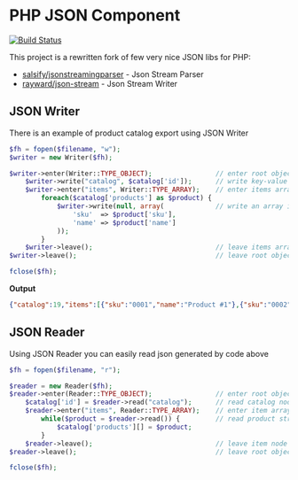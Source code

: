 PHP JSON Component
==================

[![Build Status](https://github.com/skolodyazhnyy/json-stream/workflows/CI/badge.svg)](https://github.com/skolodyazhnyy/json-stream/actions?query=workflow%3ACI)

This project is a rewritten fork of few very nice JSON libs for PHP:

- [salsify/jsonstreamingparser](https://github.com/salsify/jsonstreamingparser) - Json Stream Parser
- [rayward/json-stream](https://github.com/rayward/json-stream) - Json Stream Writer


JSON Writer
-----------

There is an example of product catalog export using JSON Writer

```php
$fh = fopen($filename, "w");
$writer = new Writer($fh);

$writer->enter(Writer::TYPE_OBJECT);                // enter root object
    $writer->write("catalog", $catalog['id']);      // write key-value entry
    $writer->enter("items", Writer::TYPE_ARRAY);    // enter items array
        foreach($catalog['products'] as $product) {
            $writer->write(null, array(             // write an array item
                'sku'  => $product['sku'],
                'name' => $product['name']
            ));
        }
    $writer->leave();                               // leave items array
$writer->leave();                                   // leave root object

fclose($fh);
```

**Output**

```json
{"catalog":19,"items":[{"sku":"0001","name":"Product #1"},{"sku":"0002","name":"Product #2"}]}
```


JSON Reader
-----------

Using JSON Reader you can easily read json generated by code above

```php
$fh = fopen($filename, "r");

$reader = new Reader($fh);
$reader->enter(Reader::TYPE_OBJECT);                // enter root object
    $catalog['id'] = $reader->read("catalog");      // read catalog node
    $reader->enter("items", Reader::TYPE_ARRAY);    // enter item array
        while($product = $reader->read()) {         // read product structure
            $catalog['products'][] = $product;
        }
    $reader->leave();                               // leave item node
$reader->leave();                                   // leave root object

fclose($fh);
```
